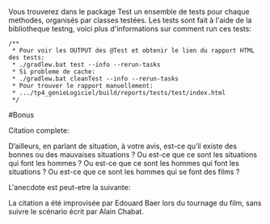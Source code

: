 Vous trouverez dans le package Test un ensemble de tests pour chaque methodes, organisés par classes testées.
Les tests sont fait à l'aide de la bibliotheque testng, voici plus d'informations sur comment run ces tests:

    /**
     * Pour voir les OUTPUT des @Test et obtenir le lien du rapport HTML des tests:
     * ./gradlew.bat test --info --rerun-tasks
     * Si probleme de cache:
     * ./gradlew.bat cleanTest --info --rerun-tasks
     * Pour trouver le rapport manuellement:
     * .../tp4_genieLogiciel/build/reports/tests/test/index.html
     */


#Bonus

Citation complete:

D’ailleurs, en parlant de situation, à votre avis, est-ce qu’il existe des bonnes ou des mauvaises situations ? Ou est-ce que ce sont les situations qui font les hommes ? Ou est-ce que ce sont les hommes qui font les situations ? Ou est-ce que ce sont les hommes qui se font des films ?

L'anecdote est peut-etre la suivante:

La citation a été improvisée par Edouard Baer lors du tournage du film, sans suivre le scénario écrit par Alain Chabat.
